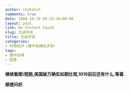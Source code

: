 ```yaml
---
author: chzhshch
comments: true
date: 2008-10-10 09:24:36+00:00
layout: post
link: No Content Found
slug: 无话可说
title: 无话可说
categories:
- 时政经济（缠中说禅经济学）
tags:
- 缠中说禅
- 股票
---
```


			

**继续看图\短跑,美国破万确实如期壮观,1019前后还有什么,等着.**

**顺便问好.**

